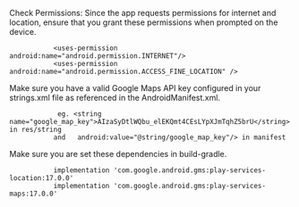 Check Permissions:
Since the app requests permissions for internet and location, ensure that you grant these permissions when prompted on the device.


               <uses-permission android:name="android.permission.INTERNET"/>
               <uses-permission android:name="android.permission.ACCESS_FINE_LOCATION" />

Make sure you have a valid Google Maps API key configured in your strings.xml file as referenced in the AndroidManifest.xml.

                eg. <string name="google_map_key">AIzaSyDtlWQbu_elEKQmt4CEsLYpXJmTqhZ5brU</string> in res/string
               and   android:value="@string/google_map_key"/> in manifest 


Make sure you are set these dependencies in build-gradle.
                  
               implementation 'com.google.android.gms:play-services-location:17.0.0'
               implementation 'com.google.android.gms:play-services-maps:17.0.0'